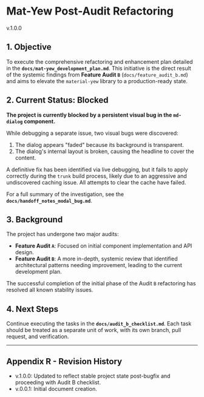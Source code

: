 # Mat-Yew Post-Audit Refactoring
v.1.0.0

## 1. Objective

To execute the comprehensive refactoring and enhancement plan detailed in the **`docs/mat-yew_development_plan.md`**. This initiative is the direct result of the systemic findings from **Feature Audit `B`** (`docs/feature_audit_b.md`) and aims to elevate the `material-yew` library to a production-ready state.

## 2. Current Status: Blocked

**The project is currently blocked by a persistent visual bug in the `md-dialog` component.**

While debugging a separate issue, two visual bugs were discovered:
1.  The dialog appears "faded" because its background is transparent.
2.  The dialog's internal layout is broken, causing the headline to cover the content.

A definitive fix has been identified via live debugging, but it fails to apply correctly during the `trunk` build process, likely due to an aggressive and undiscovered caching issue. All attempts to clear the cache have failed.

For a full summary of the investigation, see the **`docs/handoff_notes_modal_bug.md`**.

## 3. Background

The project has undergone two major audits:
- **Feature Audit `A`**: Focused on initial component implementation and API design.
- **Feature Audit `B`**: A more in-depth, systemic review that identified architectural patterns needing improvement, leading to the current development plan.

The successful completion of the initial phase of the Audit `B` refactoring has resolved all known stability issues.

## 4. Next Steps

Continue executing the tasks in the **`docs/audit_b_checklist.md`**. Each task should be treated as a separate unit of work, with its own branch, pull request, and verification.

---
## Appendix R - Revision History
- v.1.0.0: Updated to reflect stable project state post-bugfix and proceeding with Audit B checklist.
- v.0.0.1: Initial document creation.